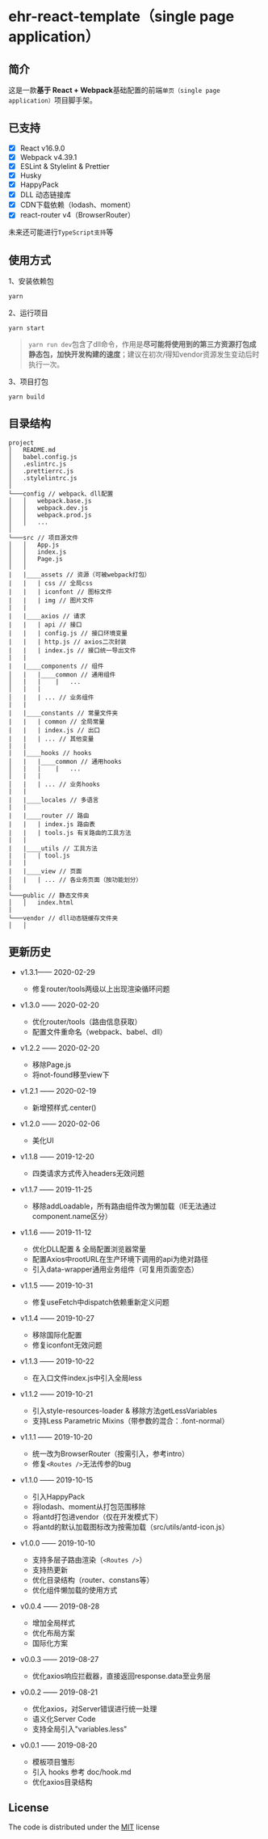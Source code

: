 # ehr-react-template（single page application）

## 简介

这是一款**基于 React + Webpack**基础配置的前端`单页（single page application）`项目脚手架。

## 已支持

-   [x] React v16.9.0
-   [x] Webpack v4.39.1
-   [x] ESLint & Stylelint & Prettier
-   [x] Husky
-   [x] HappyPack
-   [x] DLL 动态链接库
-   [x] CDN下载依赖（lodash、moment）
-   [x] react-router v4（BrowserRouter）

未来还可能进行`TypeScript支持`等

## 使用方式
1、安装依赖包
```js
yarn
```

2、运行项目
```
yarn start
```
> `yarn run dev`包含了dll命令，作用是**尽可能将使用到的第三方资源打包成静态包，加快开发构建的速度**；建议在初次/得知vendor资源发生变动后时执行一次。

3、项目打包
```
yarn build
```

## 目录结构

```
project
│   README.md
│   babel.config.js
│   .eslintrc.js
│   .prettierrc.js
│   .stylelintrc.js
│
└───config // webpack、dll配置
│   │   webpack.base.js
│   │   webpack.dev.js
│   │   webpack.prod.js
│   │   ...
│
└───src // 项目源文件
│   │   App.js
│   │   index.js
│   │   Page.js
│   │
|   |____assets // 资源（可被webpack打包）
|   |   | css // 全局css
|   |   | iconfont // 图标文件
|   |   | img // 图片文件
|   |
|   |____axios // 请求
|   |   | api // 接口
|   |   | config.js // 接口环境变量
|   |   | http.js // axios二次封装
|   |   | index.js // 接口统一导出文件
|   |
|   |____components // 组件
│   |   |____common // 通用组件
│   |   |    |   ...
│   |   |
│   |   | ... // 业务组件
|   |
|   |____constants // 常量文件夹
|   |   | common // 全局常量
|   |   | index.js // 出口
|   |   | ... // 其他变量
|   |
|   |____hooks // hooks
│   |   |____common // 通用hooks
│   |   |    |   ...
│   |   |
│   |   | ... // 业务hooks
|   |
|   |____locales // 多语言
|   |
|   |____router // 路由
|   |   | index.js 路由表
|   |   | tools.js 有关路由的工具方法
|   |
|   |____utils // 工具方法
|   |   | tool.js
|   |
|   |____view // 页面
│   |   | ... // 各业务页面（按功能划分）
|
└───public // 静态文件夹
│   │   index.html
|
└───vendor // dll动态链缓存文件夹
│   │
```

## 更新历史
-   v1.3.1—— 2020-02-29
    -   修复router/tools两级以上出现渲染循环问题

-   v1.3.0 —— 2020-02-20
    -   优化router/tools（路由信息获取）
    -   配置文件重命名（webpack、babel、dll）

-   v1.2.2 —— 2020-02-20
    -   移除Page.js
    -   将not-found移至view下

-   v1.2.1 —— 2020-02-19
    -   新增预样式.center()

-   v1.2.0 —— 2020-02-06
    -   美化UI

-   v1.1.8 —— 2019-12-20
    -   四类请求方式传入headers无效问题

-   v1.1.7 —— 2019-11-25
    -   移除addLoadable，所有路由组件改为懒加载（IE无法通过component.name区分）

-   v1.1.6 —— 2019-11-12
    -   优化DLL配置 & 全局配置浏览器常量
    -   配置Axios中rootURL在生产环境下调用的api为绝对路径
    -   引入data-wrapper通用业务组件（可复用页面空态）

-   v1.1.5 —— 2019-10-31
    -   修复useFetch中dispatch依赖重新定义问题

-   v1.1.4 —— 2019-10-27
    -   移除国际化配置
    -   修复iconfont无效问题

-   v1.1.3 —— 2019-10-22
    -   在入口文件index.js中引入全局less

-   v1.1.2 —— 2019-10-21
    -   引入style-resources-loader & 移除方法getLessVariables
    -   支持Less Parametric Mixins（带参数的混合：.font-normal）

-   v1.1.1 —— 2019-10-20
    -   统一改为BrowserRouter（按需引入，参考intro）
    -   修复`<Routes />`无法传参的bug

-   v1.1.0 —— 2019-10-15
    -   引入HappyPack
    -   将lodash、moment从打包范围移除
    -   将antd打包进vendor（仅在开发模式下）
    -   将antd的默认加载图标改为按需加载（src/utils/antd-icon.js）

-   v1.0.0 —— 2019-10-10
    -   支持多层子路由渲染（`<Routes />`）
    -   支持热更新
    -   优化目录结构（router、constans等）
    -   优化组件懒加载的使用方式

-   v0.0.4 —— 2019-08-28
    -   增加全局样式
    -   优化布局方案
    -   国际化方案

-   v0.0.3 —— 2019-08-27
    -   优化axios响应拦截器，直接返回response.data至业务层

-   v0.0.2 —— 2019-08-21
    -   优化axios，对Server错误进行统一处理
    -   语义化Server Code
    -   支持全局引入"variables.less"

-   v0.0.1 —— 2019-08-20
    -   模板项目雏形
    -   引入 hooks 参考 doc/hook.md
    -   优化axios目录结构

## License

The code is distributed under the [MIT](https://opensource.org/licenses/MIT) license
